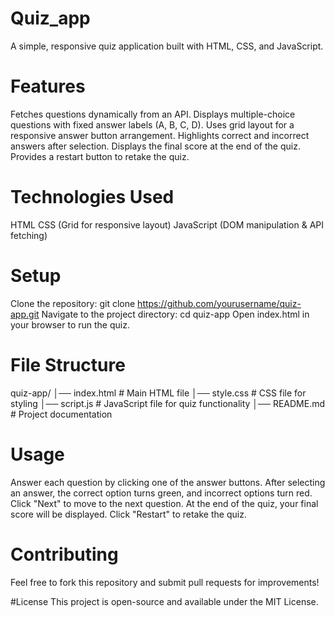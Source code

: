 # Quiz_app
A simple, responsive quiz application built with HTML, CSS, and JavaScript.

# Features
Fetches questions dynamically from an API.
Displays multiple-choice questions with fixed answer labels (A, B, C, D).
Uses grid layout for a responsive answer button arrangement.
Highlights correct and incorrect answers after selection.
Displays the final score at the end of the quiz.
Provides a restart button to retake the quiz.

# Technologies Used
HTML
CSS (Grid for responsive layout)
JavaScript (DOM manipulation & API fetching)

# Setup
Clone the repository: git clone https://github.com/yourusername/quiz-app.git
Navigate to the project directory: cd quiz-app
Open index.html in your browser to run the quiz.

# File Structure
quiz-app/
│── index.html   # Main HTML file
│── style.css    # CSS file for styling
│── script.js    # JavaScript file for quiz functionality
│── README.md    # Project documentation

# Usage
Answer each question by clicking one of the answer buttons.
After selecting an answer, the correct option turns green, and incorrect options turn red.
Click "Next" to move to the next question.
At the end of the quiz, your final score will be displayed.
Click "Restart" to retake the quiz.

# Contributing
Feel free to fork this repository and submit pull requests for improvements!

#License
This project is open-source and available under the MIT License.
